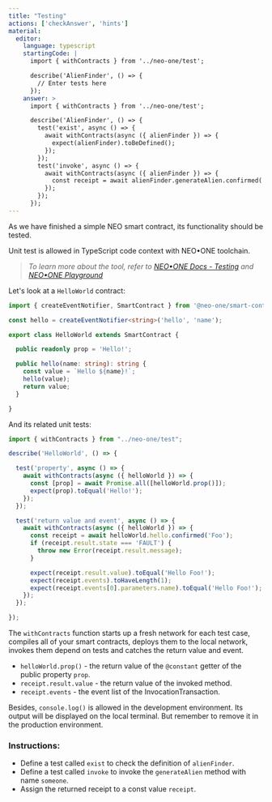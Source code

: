 ```yaml
---
title: "Testing"
actions: ['checkAnswer', 'hints']
material: 
  editor:
    language: typescript
    startingCode: |
      import { withContracts } from '../neo-one/test';

      describe('AlienFinder', () => {
        // Enter tests here
      });
    answer: > 
      import { withContracts } from '../neo-one/test';

      describe('AlienFinder', () => {
        test('exist', async () => {
          await withContracts(async ({ alienFinder }) => {
            expect(alienFinder).toBeDefined();
          });
        });
        test('invoke', async () => {
          await withContracts(async ({ alienFinder }) => {
            const receipt = await alienFinder.generateAlien.confirmed('someone');
          });
        });
      });
---
```


As we have finished a simple NEO smart contract, its functionality should be tested.

Unit test is allowed in TypeScript code context with NEO•ONE toolchain.

> *To learn more about the tool, refer to [NEO•ONE Docs - Testing](https://neo-one.io/docs/testing) and [NEO•ONE Playground](https://github.com/neo-one-suite/neo-one-playground)*

Let's look at a `HelloWorld` contract:

```typescript
import { createEventNotifier, SmartContract } from '@neo-one/smart-contract';

const hello = createEventNotifier<string>('hello', 'name');

export class HelloWorld extends SmartContract {

  public readonly prop = 'Hello!';

  public hello(name: string): string {
    const value = `Hello ${name}!`;
    hello(value);
    return value;
  }

}
```

And its related unit tests:

```typescript
import { withContracts } from "../neo-one/test";

describe('HelloWorld', () => {

  test('property', async () => {
    await withContracts(async ({ helloWorld }) => {
      const [prop] = await Promise.all([helloWorld.prop()]);
      expect(prop).toEqual('Hello!');
    });
  });

  test('return value and event', async () => {
    await withContracts(async ({ helloWorld }) => {
      const receipt = await helloWorld.hello.confirmed('Foo');
      if (receipt.result.state === 'FAULT') {
        throw new Error(receipt.result.message);
      }

      expect(receipt.result.value).toEqual('Hello Foo!');
      expect(receipt.events).toHaveLength(1);
      expect(receipt.events[0].parameters.name).toEqual('Hello Foo!');
    });
  });

});

```

The `withContracts` function starts up a fresh network for each test case, compiles all of your smart contracts, deploys them to the local network, invokes them depend on tests and catches the return value and event.

- `helloWorld.prop()` - the return value of the `@constant` getter of the public property `prop`.
- `receipt.result.value` - the return value of the invoked method.
- `receipt.events` - the event list of the InvocationTransaction.

Besides, `console.log()` is allowed in the development environment. Its output will be displayed on the local terminal. But remember to remove it in the production environment.

### Instructions: 

- Define a test called `exist` to check the definition of `alienFinder`.
- Define a test called `invoke` to invoke the `generateAlien` method with name `someone`.
- Assign the returned receipt to a const value `receipt`.